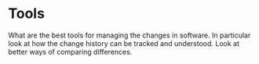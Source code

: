 # Tools

What are the best tools for managing the changes in software.
In particular look at how the change history can be tracked and understood.
Look at better ways of comparing differences.
